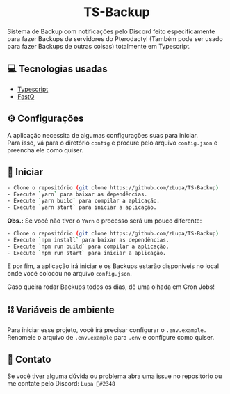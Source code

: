 <p>
  <h1 align="center">TS-Backup</h1>
</p>

Sistema de Backup com notificações pelo Discord feito especificamente para fazer Backups de servidores do Pterodactyl (Também pode ser usado para fazer Backups de outras coisas) totalmente em Typescript.

## 💻 Tecnologias usadas

- [Typescript](https://www.typescriptlang.org/)
- [FastQ](https://www.npmjs.com/package/fastq)

## ⚙️ Configurações

A aplicação necessita de algumas configurações suas para iniciar.  
Para isso, vá para o diretório `config` e procure pelo arquivo `config.json` e preencha ele como quiser.

## 🚀 Iniciar

```bash
- Clone o repositório (git clone https://github.com/zLupa/TS-Backup)
- Execute `yarn` para baixar as dependências.
- Execute `yarn build` para compilar a aplicação.
- Execute `yarn start` para iniciar a aplicação.
```

**Obs.:** Se você não tiver o `Yarn` o processo será um pouco diferente:

```bash
- Clone o repositório (git clone https://github.com/zLupa/TS-Backup)
- Execute `npm install` para baixar as dependências.
- Execute `npm run build` para compilar a aplicação.
- Execute `npm run start` para iniciar a aplicação.
```

E por fim, a aplicação irá iniciar e os Backups estarão disponíveis no local onde você colocou no arquivo `config.json`.

Caso queira rodar Backups todos os dias, dê uma olhada em Cron Jobs!

## ⛓️ Variáveis de ambiente

Para iniciar esse projeto, você irá precisar configurar o `.env.example.`  
Renomeie o arquivo de `.env.example` para `.env` e configure como quiser.

## 📝 Contato

Se você tiver alguma dúvida ou problema abra uma issue no repositório ou me contate pelo Discord: `Lupa 🎃#2348`
